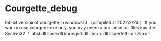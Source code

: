 # Courgette_debug
64-bit version of courgette in windows10 （compiled at 2022/2/24.）
  If you want to use courgette.exe only, you may need to put these .dll files into the System32 ：
  absl.dll
  base.dll
  boringssl.dll
  libc++.dll
  libperfetto.dll
  zlib.dll

